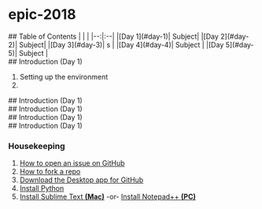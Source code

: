 # epic-2018

<div id=#toc>
## Table of Contents
| | | 
|--:|:--|
|[Day 1](#day-1)| Subject|
|[Day 2](#day-2)| Subject|
|[Day 3](#day-3)| s |
|[Day 4](#day-4)| Subject |
|[Day 5](#day-5)| Subject |


<div id="day-1"/>
## Introduction (Day 1)

1. Setting up the environment
2. 


<div id="day-2"/>
## Introduction (Day 1)

<div id="day-3"/>
## Introduction (Day 1)

<div id="day-4"/>
## Introduction (Day 1)

<div id="day-5"/>
## Introduction (Day 1)





### Housekeeping 

 1. [How to open an issue on GitHub](https://help.github.com/en/articles/creating-an-issue)
 1. [How to fork a repo](https://help.github.com/en/articles/fork-a-repo)
 1. [Download the Desktop app for GitHub](https://desktop.github.com/)
 1. [Install Python](https://www.python.org/downloads/)
 1. [Install Sublime Text **(Mac)**](https://www.sublimetext.com/)  -or- [Install Notepad++ **(PC)**](https://notepad-plus-plus.org/)

